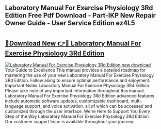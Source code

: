 ## Laboratory Manual For Exercise Physiology 3Rd Edition Free Pdf Download - Part-IKP New Repair Owner Guide - User Service Edition ez4L5

# <h2><a href="http://bc40604.oget.top/?id=Laboratory+Manual+For+Exercise+Physiology+3Rd+Edition">🔗Download New 👉🔴 Laboratory Manual For Exercise Physiology 3Rd Edition</a></h2>

[![Laboratory Manual For Exercise Physiology 3Rd Edition new download](https://i.imgur.com/5g1atiW.png)](http://bc40604.oget.top/?id=Laboratory+Manual+For+Exercise+Physiology+3Rd+Edition)
Your Guide to Excellence This manual provides a detailed roadmap for mastering the use of your new Laboratory Manual For Exercise Physiology 3Rd Edition. Follow along to ensure optimal performance and enjoyment. Important Notes Laboratory Manual For Exercise Physiology 3Rd Edition Please take note of any important information throughout this manual. Laboratory Manual For Exercise Physiology 3Rd Edition advanced features include automatic software updates, customizable dashboard, multi-language support, and voice activation, all of which can be accessed and customized through the user interface. We're Here to Support You Every Step of the Way Laboratory Manual For Exercise Physiology 3Rd Edition. Our customer support team is available throughout your journey.
